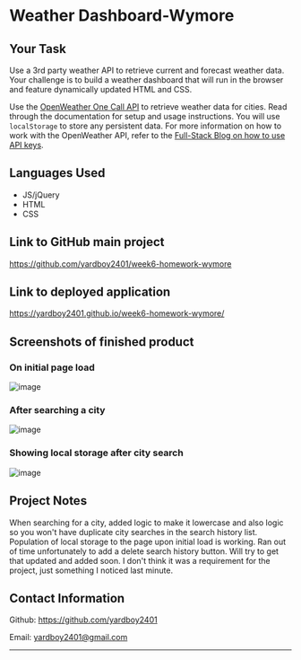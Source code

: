 # Weather Dashboard-Wymore

## Your Task

Use a 3rd party weather API to retrieve current and forecast weather data. Your challenge is to build a weather dashboard that will run in the browser and feature dynamically updated HTML and CSS.

Use the [OpenWeather One Call API](https://openweathermap.org/api/one-call-api) to retrieve weather data for cities. Read through the documentation for setup and usage instructions. You will use `localStorage` to store any persistent data. For more information on how to work with the OpenWeather API, refer to the [Full-Stack Blog on how to use API keys](https://coding-boot-camp.github.io/full-stack/apis/how-to-use-api-keys).

## Languages Used
- JS/jQuery
- HTML
- CSS

## Link to GitHub main project
https://github.com/yardboy2401/week6-homework-wymore

## Link to deployed application
https://yardboy2401.github.io/week6-homework-wymore/

## Screenshots of finished product
### On initial page load
![image](https://user-images.githubusercontent.com/85953688/138785517-e7dc1706-c4b6-46d5-a3ef-c194022e61b6.png)
### After searching a city
![image](https://user-images.githubusercontent.com/85953688/138785566-3324c9d2-5274-4dbc-96b1-00b6bc21f78c.png)
### Showing local storage after city search
![image](https://user-images.githubusercontent.com/85953688/138785620-46b5bf9b-d91e-4585-bc30-6ec5c1fedebc.png)

## Project Notes
When searching for a city, added logic to make it lowercase and also logic so you won't have duplicate city searches in the search history list. Population of local storage to the page upon initial load is working. Ran out of time unfortunately to add a delete search history button. Will try to get that updated and added soon. I don't think it was a requirement for the project, just something I noticed last minute.

## Contact Information

Github: https://github.com/yardboy2401

Email: yardboy2401@gmail.com

- - - -

